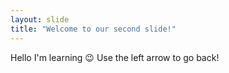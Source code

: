 ```yaml
---
layout: slide
title: "Welcome to our second slide!"
---
```

Hello I'm learning :wink:
Use the left arrow to go back!
